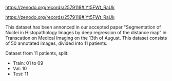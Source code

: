 https://zenodo.org/records/2579118#.Yt5FWt_RaUk

https://zenodo.org/records/2579118#.Yt5FWt_RaUk

This dataset has been annonced in our accepted paper "Segmentation of Nuclei in Histopathology Images by deep regression of the distance map" in Transcation on Medical Imaging on the 13th of August.
This dataset consists of 50 annotated images, divided into 11 patients.

 Dataset from 11 patients, split:
 - Train: 01 to 09
 - Val: 10
 - Test: 11